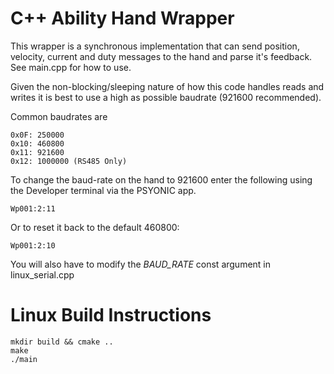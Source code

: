 # C++ Ability Hand Wrapper

This wrapper is a synchronous implementation that can send position, velocity,
current and duty messages to the hand and parse it's feedback.  See main.cpp
for how to use.

Given the non-blocking/sleeping nature of how this code handles reads and writes
it is best to use a high as possible baudrate (921600 recommended).

Common baudrates are

    0x0F: 250000
    0x10: 460800
    0x11: 921600
    0x12: 1000000 (RS485 Only)

To change the baud-rate on the hand to 921600 enter the following using the 
Developer terminal via the PSYONIC app.  

```Wp001:2:11```

Or to reset it back to the default 460800:  

```Wp001:2:10```

You will also have to modify the *BAUD_RATE* const argument in linux_serial.cpp

# Linux Build Instructions

```
mkdir build && cmake ..
make
./main
```


